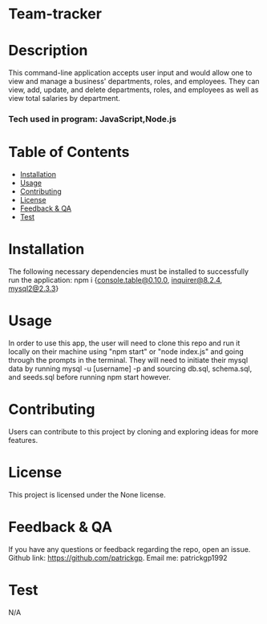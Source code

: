 # Team-tracker

##  

# Description
This command-line application accepts user input and would allow one to view and manage a business' departments, roles, and employees. They can view, add, update, and delete departments, roles, and employees as well as view total salaries by department.
### Tech used in program: JavaScript,Node.js

# Table of Contents
* [Installation](#installation)
* [Usage](#usage)
* [Contributing](#contributing)
* [License](#license)
* [Feedback & QA](#questions)
* [Test](#test)

# Installation
The following necessary dependencies must be installed to successfully run the application: npm i {console.table@0.10.0, inquirer@8.2.4, mysql2@2.3.3}
# Usage
In order to use this app, the user will need to clone this repo and run it locally on their machine using "npm start" or "node index.js" and going through the prompts in the terminal. They will need to initiate their mysql data by running mysql -u [username] -p and sourcing db.sql, schema.sql, and seeds.sql before running npm start however.

# Contributing
Users can contribute to this project by cloning and exploring ideas for more features.

# License
This project is licensed under the None license.
##  
### 

# Feedback & QA
If you have any questions or feedback regarding the repo, open an issue.
Github link: https://github.com/patrickgp.
Email me: patrickgp1992

# Test
N/A


